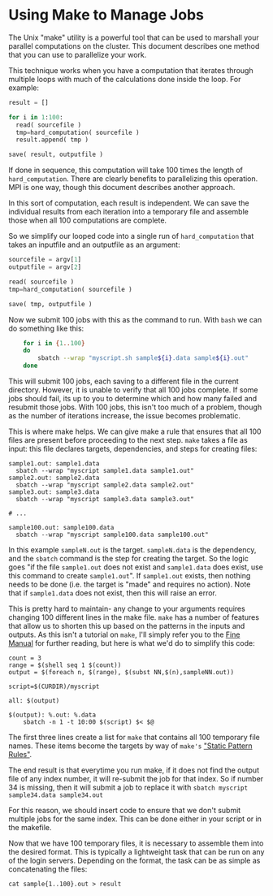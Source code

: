 # Using Make to Manage Jobs

The Unix "make" utility is a powerful tool that can be used to marshall your
parallel computations on the cluster.  This document describes one method that
you can use to parallelize your work.

This technique works when you have a computation that iterates through multiple
loops with much of the calculations done inside the loop.  For example:

```python
result = []

for i in 1:100:
  read( sourcefile )
  tmp=hard_computation( sourcefile )
  result.append( tmp )

save( result, outputfile )
```

If done in sequence, this computation will take 100 times the length of
`hard_computation`.  There are clearly benefits to parallelizing this
operation.  MPI is one way, though this document describes another approach.

In this sort of computation, each result is independent.  We can save the
individual results from each iteration into a temporary file and assemble those
when all 100 computations are complete.

So we simplify our looped code into a single run of `hard_computation` that
takes an inputfile and an outputfile as an argument:

```python
sourcefile = argv[1]
outputfile = argv[2]

read( sourcefile )
tmp=hard_computation( sourcefile )

save( tmp, outputfile )
```

Now we submit 100 jobs with this as the command to run.  With `bash` we can
do something like this:

```bash
    for i in {1..100}
    do
        sbatch --wrap "myscript.sh sample${i}.data sample${i}.out"
    done
```

This will submit 100 jobs, each saving to a different file in the current
directory.  However, it is unable to verify that all 100 jobs complete.  If
some jobs should fail, its up to you to determine which and how many failed and
resubmit those jobs.  With 100 jobs, this isn't too much of a problem, though
as the number of iterations increase, the issue becomes problematic.

This is where make helps.  We can give make a rule that ensures that all 100
files are present before proceeding to the next step.  `make` takes a file
as input: this file declares targets, dependencies, and steps for creating
files:

```make
sample1.out: sample1.data
  sbatch --wrap "myscript sample1.data sample1.out"
sample2.out: sample2.data
  sbatch --wrap "myscript sample2.data sample2.out"
sample3.out: sample3.data
  sbatch --wrap "myscript sample3.data sample3.out"

# ...

sample100.out: sample100.data
  sbatch --wrap "myscript sample100.data sample100.out"
```

In this example `sampleN.out` is the target.  `sampleN.data` is the
dependency, and the `sbatch` command is the step for creating the target.  So
the logic goes "if the file `sample1.out` does not exist and `sample1.data`
does exist, use this command to create `sample1.out`".  If `sample1.out`
exists, then nothing needs to be done (i.e. the target is "made" and requires
no action).  Note that if `sample1.data` does not exist, then this will raise
an error.

This is pretty hard to maintain- any change to your arguments requires changing
100 different lines in the make file.  `make` has a number of features that
allow us to shorten this up based on the patterns in the inputs and outputs. As
this isn't a tutorial on `make`, I'll simply refer you to the [Fine Manual](http://www.gnu.org/software/make/manual/html_node/index.html#SEC_Contents) for
further reading, but here is what we'd do to simplify this code:

```make
count = 3
range = $(shell seq 1 $(count))
output = $(foreach n, $(range), $(subst NN,$(n),sampleNN.out))

script=$(CURDIR)/myscript

all: $(output)

$(output): %.out: %.data
	sbatch -n 1 -t 10:00 $(script) $< $@

```

The first three lines create a list for `make` that contains all 100 temporary
file names.  These items become the targets by way of `make's` ["Static Pattern Rules"](http://www.gnu.org/software/make/manual/html_node/Static-Usage.html#Static-Usage).

The end result is that everytime you run make, if it does not find the output
file of any index number, it will re-submit the job for that index.  So if
number 34 is missing, then it will submit a job to replace it with `sbatch
myscript sample34.data sample34.out`

For this reason, we should insert code to ensure that we don't submit multiple
jobs for the same index. This can be done either in your script or in the
makefile.

Now that we have 100 temporary files, it is necessary to assemble them into the
desired format.  This is typically a lightweight task that can be run on any of
the login servers.  Depending on the format, the task can be as simple as
concatenating the files:

    cat sample{1..100}.out > result

